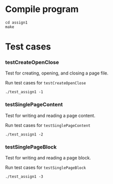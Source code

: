 # Compile program

```{bash}
cd assign1
make 
```

# Test cases

### testCreateOpenClose

Test for creating, opening, and closing a page file.

Run test cases for `testCreateOpenClose`

```{bash}
./test_assign1 -1
```

### testSinglePageContent

Test for writing and reading a page content.

Run test cases for `testSinglePageContent`

```{bash}
./test_assign1 -2
```

### testSinglePageBlock

Test for writing and reading a page block.

Run test cases for `testSinglePageBlock`

```{bash}
./test_assign1 -3
```